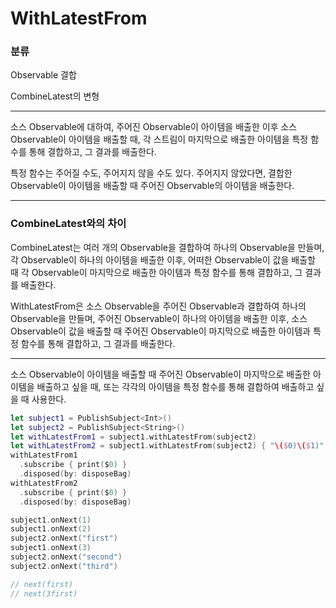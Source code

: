 # WithLatestFrom

### 분류

Observable 결합

CombineLatest의 변형

---

소스 Observable에 대하여, 주어진 Observable이 아이템을 배출한 이후 소스 Observable이 아이템을 배출할 때, 각 스트림이 마지막으로 배출한 아이템을 특정 함수를 통해 결합하고, 그 결과를 배출한다.

특정 함수는 주어질 수도, 주어지지 않을 수도 있다. 주어지지 않았다면, 결합한 Observable이 아이템을 배출할 때 주어진 Observable의 아이템을 배출한다.

---

### CombineLatest와의 차이

CombineLatest는 여러 개의 Observable을 결합하여 하나의 Observable을 만들며, 각 Observable이 하나의 아이템을 배출한 이후, 어떠한 Observable이 값을 배출할 때 각 Observable이 마지막으로 배출한 아이템과 특정 함수를 통해 결합하고, 그 결과를 배출한다.

WithLatestFrom은 소스 Observable을 주어진 Observable과 결합하여 하나의 Observable을 만들며, 주어진 Observable이 하나의 아이템을 배출한 이후, 소스 Observable이 값을 배출할 때 주어진 Observable이 마지막으로 배출한 아이템과 특정 함수를 통해 결합하고, 그 결과를 배출한다.

---

소스 Observable이 아이템을 배출할 때 주어진 Observable이 마지막으로 배출한 아이템을 배출하고 싶을 때, 또는 각각의 아이템을 특정 함수를 통해 결합하여 배출하고 싶을 때 사용한다.

```swift
let subject1 = PublishSubject<Int>()
let subject2 = PublishSubject<String>()
let withLatestFrom1 = subject1.withLatestFrom(subject2)
let withLatestFrom2 = subject1.withLatestFrom(subject2) { "\($0)\($1)" }
withLatestFrom1
  .subscribe { print($0) }
  .disposed(by: disposeBag)
withLatestFrom2
  .subscribe { print($0) }
  .disposed(by: disposeBag)

subject1.onNext(1)
subject1.onNext(2)
subject2.onNext("first")
subject1.onNext(3)
subject2.onNext("second")
subject2.onNext("third")

// next(first)
// next(3first)
```

